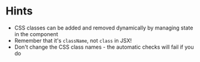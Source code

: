 # Hints

-   CSS classes can be added and removed dynamically by managing state in the component
-   Remember that it's `className`, not `class` in JSX!
-   Don't change the CSS class names - the automatic checks will fail if you do
